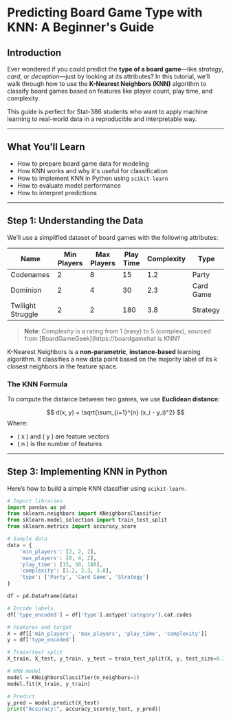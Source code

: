 # Predicting Board Game Type with KNN: A Beginner's Guide

## Introduction

Ever wondered if you could predict the **type of a board game**—like *strategy*, *card*, or *deception*—just by looking at its attributes? In this tutorial, we’ll walk through how to use the **K-Nearest Neighbors (KNN)** algorithm to classify board games based on features like player count, play time, and complexity.

This guide is perfect for Stat-386 students who want to apply machine learning to real-world data in a reproducible and interpretable way.

---

## What You'll Learn

- How to prepare board game data for modeling
- How KNN works and why it's useful for classification
- How to implement KNN in Python using `scikit-learn`
- How to evaluate model performance
- How to interpret predictions

---

## Step 1: Understanding the Data

We’ll use a simplified dataset of board games with the following attributes:

| Name             | Min Players | Max Players | Play Time | Complexity | Type        |
|------------------|-------------|-------------|-----------|------------|-------------|
| Codenames        | 2           | 8           | 15        | 1.2        | Party       |
| Dominion         | 2           | 4           | 30        | 2.3        | Card Game   |
| Twilight Struggle| 2           | 2           | 180       | 3.8        | Strategy    |

> **Note**: Complexity is a rating from 1 (easy) to 5 (complex), sourced from [BoardGameGeek](https://boardgamehat is KNN?

K-Nearest Neighbors is a **non-parametric**, **instance-based** learning algorithm. It classifies a new data point based on the majority label of its *k* closest neighbors in the feature space.

### The KNN Formula

To compute the distance between two games, we use **Euclidean distance**:

$$
d(x, y) = \sqrt{\sum_{i=1}^{n} (x_i - y_i)^2}
$$
Where:
- \( x \) and \( y \) are feature vectors
- \( n \) is the number of features

---

## Step 3: Implementing KNN in Python

Here’s how to build a simple KNN classifier using `scikit-learn`.

```python
# Import libraries
import pandas as pd
from sklearn.neighbors import KNeighborsClassifier
from sklearn.model_selection import train_test_split
from sklearn.metrics import accuracy_score

# Sample data
data = {
    'min_players': [2, 2, 2],
    'max_players': [8, 4, 2],
    'play_time': [15, 30, 180],
    'complexity': [1.2, 2.3, 3.8],
    'type': ['Party', 'Card Game', 'Strategy']
}

df = pd.DataFrame(data)

# Encode labels
df['type_encoded'] = df['type'].astype('category').cat.codes

# Features and target
X = df[['min_players', 'max_players', 'play_time', 'complexity']]
y = df['type_encoded']

# Train/test split
X_train, X_test, y_train, y_test = train_test_split(X, y, test_size=0.33)

# KNN model
model = KNeighborsClassifier(n_neighbors=1)
model.fit(X_train, y_train)

# Predict
y_pred = model.predict(X_test)
print("Accuracy:", accuracy_score(y_test, y_pred))



